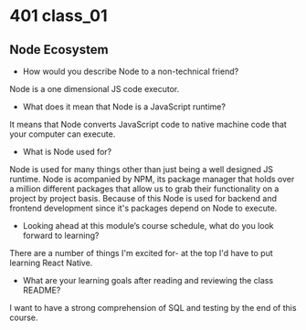 # 401 class_01

## Node Ecosystem

- How would you describe Node to a non-technical friend?

Node is a one dimensional JS code executor.

- What does it mean that Node is a JavaScript runtime?

It means that Node converts JavaScript code to native machine code that your computer can execute.

- What is Node used for?

Node is used for many things other than just being a well designed JS runtime. Node is acompanied by NPM, its package manager that holds over a million different packages that allow us to grab their functionality on a project by project basis. Because of this Node is used for backend and frontend development since it's packages depend on Node to execute.

- Looking ahead at this module’s course schedule, what do you look forward to learning?

There are a number of things I'm excited for- at the top I'd have to put learning React Native.

- What are your learning goals after reading and reviewing the class README?

I want to have a strong comprehension of SQL and testing by the end of this course.
